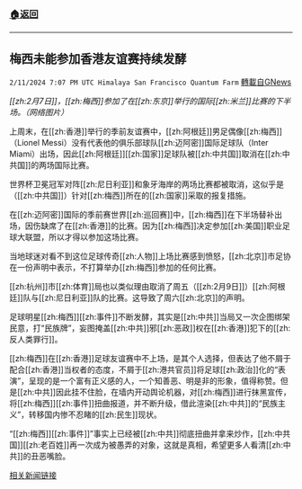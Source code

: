 ###  [:house:返回](README.md)
---


## 梅西未能参加香港友谊赛持续发酵
`2/11/2024 7:07 PM UTC Himalaya San Francisco Quantum Farm` [轉載自GNews](https://gnews.org/articles/2299098)

*[[zh:2月7日]]，[[zh:梅西]]参加了在[[zh:东京]]举行的国际[[zh:米兰]]比赛的下半场。（网络图片）*

上周末，在[[zh:香港]]举行的季前友谊赛中，[[zh:阿根廷]]男足偶像[[zh:梅西]]（Lionel Messi）没有代表他的俱乐部球队[[zh:迈阿密]]国际足球队（Inter Miami）出场，因此[[zh:阿根廷]][[zh:国家]]足球队被[[zh:中共国]]取消在[[zh:中共国]]的两场国际比赛。

世界杯卫冕冠军对阵[[zh:尼日利亚]]和象牙海岸的两场比赛都被取消，这似乎是（[[zh:中共国]]）针对[[zh:梅西]]所在的[[zh:国家]]采取的报复措施。

在[[zh:迈阿密]]国际的季前赛世界[[zh:巡回赛]]中，[[zh:梅西]]在下半场替补出场，因伤缺席了在[[zh:香港]]的比赛。因为[[zh:梅西]]决定参加[[zh:美国]]职业足球大联盟，所以才得以参加这场比赛。

当地球迷对看不到这位足球传奇[[zh:人物]]上场比赛感到愤怒，[[zh:北京]]市足协在一份声明中表示，不打算举办[[zh:梅西]]参加的任何比赛。

[[zh:杭州]]市[[zh:体育]]局也以类似理由取消了周五（[[zh:2月9日]]）[[zh:阿根廷]]队与[[zh:尼日利亚]]队的比赛。这导致了周六[[zh:北京]]的声明。

足球明星[[zh:梅西]][[zh:事件]]不断发酵，其实是[[zh:中共]]当局又一次企图绑架民意，打“民族牌”，妄图掩盖[[zh:中共]]邪[[zh:恶政]]权在[[zh:香港]]犯下的[[zh:反人类罪行]]。

[[zh:梅西]]在[[zh:香港]]足球友谊赛中不上场，是其个人选择，但表达了他不屑于配合[[zh:香港]]当权者的态度，不屑于[[zh:港共官员]]将足球[[zh:政治]]化的“表演”，呈现的是一个富有正义感的人，一个知善恶、明是非的形象，值得称赞。但是[[zh:中共]]因此挂不住脸，在墙内开动舆论机器，对[[zh:梅西]]进行抹黑宣传，将[[zh:梅西]][[zh:事件]]扭曲报道，并不断升级，借此渲染[[zh:中共]]的“民族主义”，转移国内惨不忍睹的[[zh:民生]]现状。

“[[zh:梅西]][[zh:事件]]”事实上已经被[[zh:中共]]彻底扭曲并拿来炒作，[[zh:中共国]][[zh:老百姓]]再一次成为被愚弄的对象，这就是真相，希望更多人看清[[zh:中共]]的丑恶嘴脸。

[相关新闻链接](https://www.dailymail.co.uk/sport/football/article-13070189/Lionel-Messi-Argentina-China-CANCELED-Inter-Miami-Hong-Kong-friendly.html?ico=topics_pagination_mobile)
